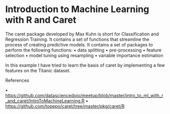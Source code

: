 # Introduction to Machine Learning with R and Caret

The caret package developed by Max Kuhn is short for Classification and Regression Training. It contains a set of functions that streamline the process of creating predictive models. It contains a set of packages to perform the following functions:
•	data splitting
•	pre-processing
•	feature selection
•	model tuning using resampling
•	variable importance estimation

In this example I have tried to learn the basis of caret by implementing a few features on the Titanic dataset.

References

•	https://github.com/datasciencedojo/meetup/blob/master/intro_to_ml_with_r_and_caret/IntroToMachineLearning.R
•	https://github.com/topepo/caret/tree/master/pkg/caret/R
